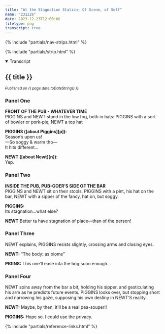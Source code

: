 ```yaml
---
title: "At the Stagnation Station; Of Scene, of Self"
name: "231226"
date: 2023-12-23T12:00:00
filetype: png
transcript: true
---
```


{% include "partials/nav-strips.html" %}

{% include "partials/strip.html" %}


<details open>
<summary>Transcript</summary>

## {{ title }}
<small>*Published on {{ page.date.toDateString() }}*</small>

### Panel One 
**FRONT OF THE PUB - WHATEVER TIME**  
PIGGINS and NEWT stand in the low fog, both in hats: PIGGINS with a sort of bowler or pork-pie; NEWT a top hat

**PIGGINS ([about Piggins][p]):**  
Season’s upon us!  
—So soggy & warm tho—  
It hits different…

**NEWT ([about Newt][n]):**  
Yep.

### Panel Two
**INSIDE THE PUB, PUB-GOER’S SIDE OF THE BAR**  
PIGGINS and NEWT sit on their stools. PIGGINS with a pint, his hat on the bar, NEWT with a sipper of the fancy, hat on, but soggy.

**PIGGINS:**  
Its stagnation…what else?

**NEWT**
Better ta have stagnation of place—than of the person!

### Panel Three
NEWT explains, PIGGINS resists slightly, crossing arms and closing eyes.

**NEWT:**
“The body: as biome”

**PIGINS:**
This one’ll ease inta the bog soon enough…

### Panel Four
NEWT spins away from the bar a bit, holding his sipper, and gesticulating his arm as he predicts future events. PIGGINS looks over, but stopping short and narrowing his gaze, supposing his own destiny in NEWT‘S reality.

**NEWT:**
Maybe, by then, it'll be a real pea-souper!!

**PIGGINS:**
Hope so. I could use the privacy.
</details>

{% include "partials/reference-links.html" %}